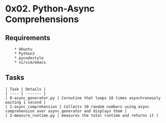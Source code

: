 # 0x02. Python-Async Comprehensions

## Requirements
        * Ubuntu
        * Python3
        * pycodestyle
        * vi/vim/emacs

## Tasks
    | Task | Details |
    | ---- | ------- |
    | 0-async_generator.py | Coroutine that loops 10 times asynchronously waiting 1 second |
    | 1-async_comprehension | Collects 10 random numbers using async comprehension aver async_generator and displays them |
    | 2-measure_runtime.py | measures the total runtime and returns it |